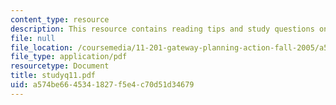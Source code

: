 ```yaml
---
content_type: resource
description: This resource contains reading tips and study questions on session 11.
file: null
file_location: /coursemedia/11-201-gateway-planning-action-fall-2005/a574be6645341827f5e4c70d51d34679_studyq11.pdf
file_type: application/pdf
resourcetype: Document
title: studyq11.pdf
uid: a574be66-4534-1827-f5e4-c70d51d34679
---
```

